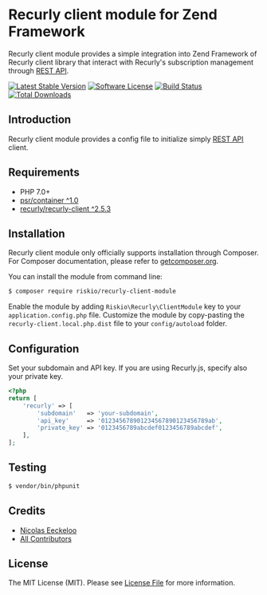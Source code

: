 Recurly client module for Zend Framework
========================================

Recurly client module provides a simple integration into Zend Framework of Recurly client library that interact with Recurly's subscription management through [REST API](http://docs.recurly.com/api).

[![Latest Stable Version](http://img.shields.io/packagist/v/riskio/recurly-client-module.svg?style=flat-square)](https://packagist.org/packages/riskio/recurly-client-module)
[![Software License](https://img.shields.io/badge/license-MIT-brightgreen.svg?style=flat-square)](LICENSE)
[![Build Status](https://img.shields.io/travis/RiskioFr/recurly-client-module.svg?style=flat-square)](http://travis-ci.org/RiskioFr/recurly-client-module)
[![Total Downloads](http://img.shields.io/packagist/dt/riskio/recurly-client-module.svg?style=flat-square)](https://packagist.org/packages/riskio/recurly-client-module)

## Introduction

Recurly client module provides a config file to initialize simply [REST API](http://docs.recurly.com/api) client.

## Requirements

* PHP 7.0+
* [psr/container ^1.0](https://github.com/php-fig/container)
* [recurly/recurly-client ^2.5.3](https://github.com/recurly/recurly-client-php)

## Installation

Recurly client module only officially supports installation through Composer. For Composer documentation, please refer to
[getcomposer.org](http://getcomposer.org/).

You can install the module from command line:

```sh
$ composer require riskio/recurly-client-module
```

Enable the module by adding `Riskio\Recurly\ClientModule` key to your `application.config.php` file. Customize the module by copy-pasting
the `recurly-client.local.php.dist` file to your `config/autoload` folder.
    
## Configuration

Set your subdomain and API key. If you are using Recurly.js, specify also your private key.

```php
<?php
return [
    'recurly' => [
        'subdomain'   => 'your-subdomain',
        'api_key'     => '012345678901234567890123456789ab',
        'private_key' => '0123456789abcdef0123456789abcdef',
    ],
];
```

## Testing

``` bash
$ vendor/bin/phpunit
```

## Credits

- [Nicolas Eeckeloo](https://github.com/neeckeloo)
- [All Contributors](https://github.com/RiskioFr/recurly-client-module/contributors)

## License

The MIT License (MIT). Please see [License File](https://github.com/RiskioFr/recurly-client-module/blob/master/LICENSE) for more information.

